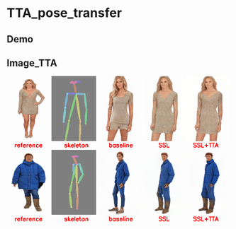 # TTA_pose_transfer


## Demo
## Image_TTA
<p float="center">
<img src="image/image_000132.gif" width="800px"/>
<img src="image/image_000141.gif" width="800px"/>
</p>
